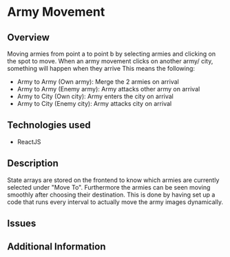 # Army Movement

## Overview
Moving armies from point a to point b by selecting armies and clicking on the spot to move.
When an army movement clicks on another army/ city, something will happen when they arrive
This means the following: 

- Army to Army (Own army): Merge the 2 armies on arrival
- Army to Army (Enemy army): Army attacks other army on arrival
- Army to City (Own city): Army enters the city on arrival
- Army to City (Enemy city): Army attacks city on arrival

## Technologies used
- ReactJS

## Description
State arrays are stored on the frontend to know which armies are currently selected under "Move To". Furthermore the armies can be seen moving smoothly after choosing their destination. This is done by having set up a code that runs every interval to actually move the army images dynamically. 

## Issues

## Additional Information
